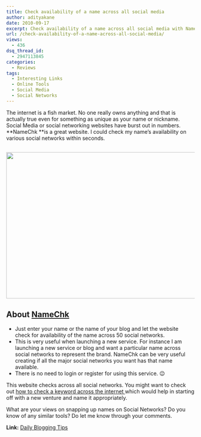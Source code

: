 ```yaml
---
title: Check availability of a name across all social media
author: adityakane
date: 2010-09-17
excerpt: Check availability of a name across all social media with NameChk which within seconds looks up if the name is taken or available for use across over 50 social networks.
url: /check-availability-of-a-name-across-all-social-media/
views:
  - 436
dsq_thread_id:
  - 2947113845
categories:
  - Reviews
tags:
  - Interesting Links
  - Online Tools
  - Social Media
  - Social Networks
---
```

The internet is a fish market. No one really owns anything and that is actually true even for something as unique as your name or nickname. Social Media or social networking websites have burst out in numbers. **NameChk **is a great website. I could check my name’s availability on various social networks within seconds.

## <a rel="attachment wp-att-30113" href="http://devilsworkshop.org/check-availability-of-a-name-across-all-social-media/namechk_check_names_across_social_media/"><img class="alignnone size-full wp-image-30113" title="Namechk_check_names_across_social_media" src="http://cdn.devilsworkshop.org/files/2010/09/Namechk_check_names_across_social_media.png" alt="" width="550" height="390" /></a>

## About <a href="http://namechk.com/" onclick="_gaq.push(['_trackEvent', 'outbound-article', 'http://namechk.com/', 'NameChk']);" >NameChk</a>

  * Just enter your name or the name of your blog and let the website check for availability of the name across 50 social networks.
  * This is very useful when launching a new service. For instance I am launching a new service or blog and want a particular name across social networks to represent the brand. NameChk can be very useful creating if all the major social networks you want has that name available.
  * There is no need to login or register for using this service. 😉

This website checks across all social networks. You might want to check out [how to check a keyword across the internet ][1]which would help in starting off with a new venture and name it appropriately.

What are your views on snapping up names on Social Networks? Do you know of any similar tools? Do let me know through your comments.

**Link:** <a href="http://www.dailyblogtips.com/check-if-your-name-is-available-on-all-social-media-sites/" onclick="_gaq.push(['_trackEvent', 'outbound-article', 'http://www.dailyblogtips.com/check-if-your-name-is-available-on-all-social-media-sites/', 'Daily Blogging Tips']);" >Daily Blogging Tips</a>

 [1]: http://devilsworkshop.org/check-a-keywords-availability-on-the-internet-with-namecheck/
